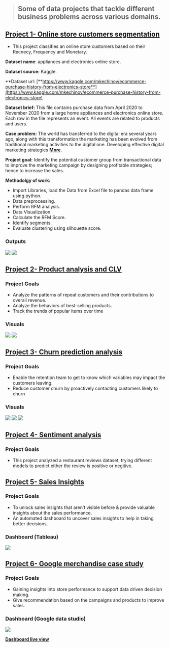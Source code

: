 > ## Some of data projects that tackle different business problems across various domains.

## [**Project 1- Online store customers segmentation**](https://github.com/egtef/customer-segmentation)
- This project classifies an online store customers based on their Recnecy, Frequency and Monetary.

**Dataset name**: appliances and electronics online store.

**Dataset source:** Kaggle.

**Dataset url: [**https://www.kaggle.com/mkechinov/ecommerce-purchase-history-from-electronics-store**](https://www.kaggle.com/mkechinov/ecommerce-purchase-history-from-electronics-store)

**Dataset brief:**  This file contains purchase data from April 2020 to November 2020 from a large home appliances and electronics online store. Each row in the file represents an event. All events are related to products and users. 

**Case problem:** The world has transferred to the digital era several years ago, along with this transformation the marketing has been evolved from traditional marketing activities to the digital one. Developing effective digital marketing strategies [**More**](https://github.com/egtef/customer-segmentation).

**Project goal:** Identify the potential customer group from transactional data to improve the marketing campaign by designing profitable strategies; hence to increase the sales.

**Methodolgy of work:**
- Import Libraries, load the Data from Excel file to pandas data frame using python.
- Data preprocessing.
- Perform RFM analysis.
- Data Visualization.
- Calculate the RFM Score.
- Identify segments.
- Evaluate clustering using silhouette score.

### Outputs
![](/images/rfm.png)  ![](/images/segmentation.png)


## [**Project 2- Product analysis and CLV**](https://github.com/egtef/products-clv)
### Project Goals

- Analyze the patterns of repeat customers and their contributions to overall revenue.
- Analyze the behaviors of best-selling products.
- Track the trends of popular items over time

### Visuals
![](/images/clv-1.png)  ![](/images/clv-2.png)


## [**Project 3- Churn prediction analysis**](https://github.com/egtef/Churn-prediction-analysis)
### Project Goals

- Enable the retention team to get to know which variables may impact the customers leaving.
- Reduce customer churn by proactively contacting customers likely to churn

### Visuals
![](/images/churn1.png)  ![](/images/churn2.png) ![](/images/churn3.png)


## [**Project 4- Sentiment analysis**](https://github.com/egtef/sentiment-analysis)
### Project Goals

- This project analyzed a restaurant reviews dataset, trying different models to predict either the review is positive or negitive.



## [**Project 5- Sales Insights**](https://github.com/egtef/Sales-Insights)
### Project Goals

- To unlock sales insights that aren’t visible before & provide valuable insights about the sales performance.
- An automated dashboard to uncover sales insights to help in taking better decisions.


### Dashboard (Tableau)
![](/images/Picturesales.png)


## [**Project 6- Google merchandise case study**](https://github.com/egtef/Google-Merchandise-Store)
### Project Goals

- Gaining insights into store performance to support data driven decision making.
- Give recommendation based on the campaigns and products to improve sales.


### Dashboard (Google data studio)
![](/images/gds.png)

[**Dashboard live view**](https://datastudio.google.com/reporting/e18c1dea-d51d-40dd-a55b-8d758378c922)
